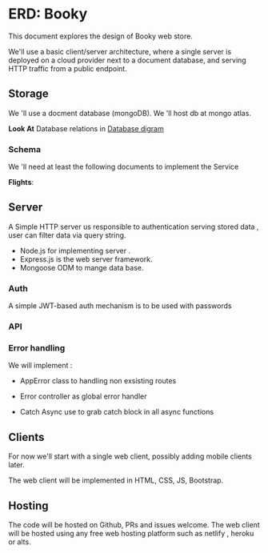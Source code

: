 # ERD: Booky

This document explores the design of Booky web store.

We'll use a basic client/server architecture, where a single server is deployed
on a cloud provider next to a document database, and serving HTTP traffic from
a public endpoint.

## Storage

We 'll use a docment database (mongoDB).
We 'll host db at mongo atlas.

**Look At** Database relations in [Database digram](/DBD.png)

### Schema

We 'll need at least the following documents to implement
the Service

**Flights**:

## Server

A Simple HTTP server us responsible to authentication serving stored data ,
user can filter data via query string.

- Node.js for implementing server .
- Express.js is the web server framework.
- Mongoose ODM to mange data base.

### Auth

A simple JWT-based auth mechanism is to be used with passwords

### API

### Error handling

We will implement :

- AppError class to handling non exsisting routes

* Error controller as global error handler

- Catch Async use to grab catch block in all async functions

## Clients

For now we'll start with a single web client, possibly adding mobile clients later.

The web client will be implemented in HTML, CSS, JS, Bootstrap.

## Hosting

The code will be hosted on Github, PRs and issues welcome.
The web client will be hosted using any free web hosting platform such as netlify , heroku or alts.
